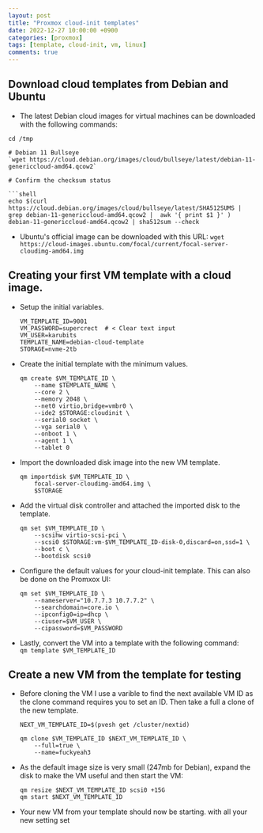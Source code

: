 ```yaml
---
layout: post
title: "Proxmox cloud-init templates"
date: 2022-12-27 10:00:00 +0900
categories: [proxmox]
tags: [template, cloud-init, vm, linux]
comments: true
---
```


## Download cloud templates from Debian and Ubuntu

- The latest Debian cloud images for virtual machines can be downloaded with the following commands:
```shell
cd /tmp

# Debian 11 Bullseye
`wget https://cloud.debian.org/images/cloud/bullseye/latest/debian-11-genericcloud-amd64.qcow2`

# Confirm the checksum status

```shell
echo $(curl https://cloud.debian.org/images/cloud/bullseye/latest/SHA512SUMS | grep debian-11-genericcloud-amd64.qcow2 |  awk '{ print $1 }' ) debian-11-genericcloud-amd64.qcow2 | sha512sum --check 
```
- Ubuntu's official image can be downloaded with this URL:
`wget https://cloud-images.ubuntu.com/focal/current/focal-server-cloudimg-amd64.img`


## Creating your first VM template with a cloud image. 

- Setup the initial variables. 
    ```shell
    VM_TEMPLATE_ID=9001
    VM_PASSWORD=supercrect  # < Clear text input
    VM_USER=karubits
    TEMPLATE_NAME=debian-cloud-template
    STORAGE=nvme-2tb
    ```
- Create the initial template with the minimum values. 
    ```shell
    qm create $VM_TEMPLATE_ID \
        --name $TEMPLATE_NAME \
        --core 2 \
        --memory 2048 \
        --net0 virtio,bridge=vmbr0 \
        --ide2 $STORAGE:cloudinit \
        --serial0 socket \
        --vga serial0 \
        --onboot 1 \
        --agent 1 \
        --tablet 0
    ```
- Import the downloaded disk image into the new VM template. 
    ```shell
    qm importdisk $VM_TEMPLATE_ID \
        focal-server-cloudimg-amd64.img \
        $STORAGE
    ```
- Add the virtual disk controller and attached the imported disk to the template. 
    ```shell
    qm set $VM_TEMPLATE_ID \
        --scsihw virtio-scsi-pci \
        --scsi0 $STORAGE:vm-$VM_TEMPLATE_ID-disk-0,discard=on,ssd=1 \
        --boot c \
        --bootdisk scsi0
    ```

- Configure the default values for your cloud-init template. This can also be done on the Promxox UI:
    ```shell
    qm set $VM_TEMPLATE_ID \
        --nameserver="10.7.7.3 10.7.7.2" \
        --searchdomain=core.io \
        --ipconfig0=ip=dhcp \
        --ciuser=$VM_USER \
        --cipassword=$VM_PASSWORD
    ```

- Lastly, convert the VM into a template with the following command:<br>
    `qm template $VM_TEMPLATE_ID`

## Create a new VM from the template for testing

- Before cloning the VM I use a varible to find the next available VM ID as the clone command requires you to set an ID. Then take a full a clone of the new template. 
    ```
    NEXT_VM_TEMPLATE_ID=$(pvesh get /cluster/nextid)

    qm clone $VM_TEMPLATE_ID $NEXT_VM_TEMPLATE_ID \
        --full=true \
        --name=fuckyeah3
    ```
- As the default image size is very small (247mb for Debian), expand the disk to make the VM useful and then start the VM:
    ```shell
    qm resize $NEXT_VM_TEMPLATE_ID scsi0 +15G
    qm start $NEXT_VM_TEMPLATE_ID
    ```
- Your new VM from your template should now be starting. with all your new setting set